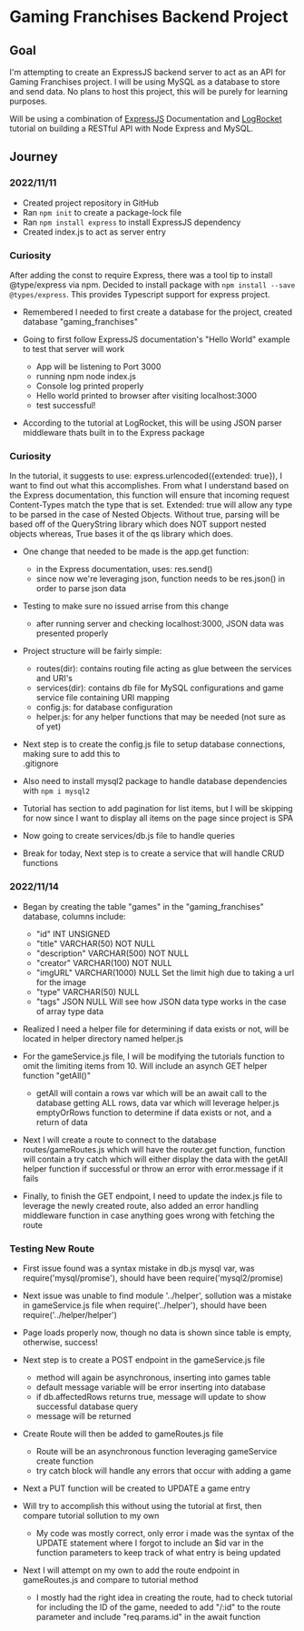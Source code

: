# Gaming Franchises Backend Project

## Goal
I'm attempting to create an ExpressJS backend server to act as an API for Gaming Franchises project.
I will be using MySQL as a database to store and send data. No plans to host this project, this will
be purely for learning purposes.

Will be using a combination of [ExpressJS](https://expressjs.com) Documentation and 
[LogRocket](https://blog.logrocket.com/build-rest-api-node-express-mysql/) tutorial on building a RESTful API with Node Express and MySQL.

## Journey
### 2022/11/11
- Created project repository in GitHub
- Ran `npm init` to create a package-lock file
- Ran `npm install express` to install ExpressJS dependency
- Created index.js to act as server entry

### Curiosity
After adding the const to require Express, there was a tool tip to install @type/express via npm.
Decided to install package with `npm install --save @types/express`. This provides Typescript support
for express project.

- Remembered I needed to first create a database for the project, created database "gaming_franchises"

- Going to first follow ExpressJS documentation's "Hello World" example to test that server will work
    - App will be listening to Port 3000
    - running npm node index.js
    - Console log printed properly
    - Hello world printed to browser after visiting localhost:3000
    - test successful!

- According to the tutorial at LogRocket, this will be using JSON parser middleware thats built in to
  the Express package

### Curiosity
In the tutorial, it suggests to use: express.urlencoded({extended: true}), I want to find out what this 
accomplishes.
From what I understand based on the Express documentation, this function will ensure that incoming request
Content-Types match the type that is set. Extended: true will allow any type to be parsed in the case of
Nested Objects. Without true, parsing will be based off of the QueryString library which does NOT support
nested objects whereas, True bases it of the qs library which does.

- One change that needed to be made is the app.get function:
    - in the Express documentation, uses: res.send()
    - since now we're leveraging json, function needs to be res.json() in order to parse json data
- Testing to make sure no issued arrise from this change
    - after running server and checking localhost:3000, JSON data was presented properly

- Project structure will be fairly simple:
    - routes(dir): contains routing file acting as glue between the services and URI's
    - services(dir): contains db file for MySQL configurations and game service file containing URI mapping
    - config.js: for database configuration
    - helper.js: for any helper functions that may be needed (not sure as of yet)

- Next step is to create the config.js file to setup database connections, making sure to add this to  
  .gitignore
- Also need to install mysql2 package to handle database dependencies with `npm i mysql2`
- Tutorial has section to add pagination for list items, but I will be skipping for now since I want to
  display all items on the page since project is SPA
- Now going to create services/db.js file to handle queries
- Break for today, Next step is to create a service that will handle CRUD functions

### 2022/11/14

- Began by creating the table "games" in the "gaming_franchises" database, columns include:
  - "id" INT UNSIGNED
  - "title" VARCHAR(50) NOT NULL
  - "description" VARCHAR(500) NOT NULL
  - "creator" VARCHAR(100) NOT NULL
  - "imgURL" VARCHAR(1000) NULL   Set the limit high due to taking a url for the image
  - "type" VARCHAR(50) NULL
  - "tags" JSON NULL    Will see how JSON data type works in the case of array type data

- Realized I need a helper file for determining if data exists or not, will be located in
  helper directory named helper.js
- For the gameService.js file, I will be modifying the tutorials function to omit the 
  limiting items from 10. Will include an asynch GET helper function "getAll()"
    - getAll will contain a rows var which will be an await call to the database getting ALL
      rows, data var which will leverage helper.js emptyOrRows function to determine if 
      data exists or not, and a return of data
- Next I will create a route to connect to the database routes/gameRoutes.js which will have
  the router.get function, function will contain a try catch which will either display the
  data with the getAll helper function if successful or throw an error with error.message
  if it fails
- Finally, to finish the GET endpoint, I need to update the index.js file to leverage the
  newly created route, also added an error handling middleware function in case anything 
  goes wrong with fetching the route

### Testing New Route
- First issue found was a syntax mistake in db.js mysql var, was require('mysql/promise'),
  should have been require('mysql2/promise)
- Next issue was unable to find module '../helper', sollution was a mistake in gameService.js
  file when require('../helper'), should have been require('../helper/helper')
- Page loads properly now, though no data is shown since table is empty, otherwise, success!

- Next step is to create a POST endpoint in the gameService.js file
  - method will again be asynchronous, inserting into games table
  - default message variable will be error inserting into database
  - if db.affectedRows returns true, message will update to show successful database query
  - message will be returned
- Create Route will then be added to gameRoutes.js file
  - Route will be an asynchronous function leveraging gameService create function
  - try catch block will handle any errors that occur with adding a game
- Next a PUT function will be created to UPDATE a game entry
- Will try to accomplish this without using the tutorial at first, then compare tutorial sollution
  to my own
  - My code was mostly correct, only error i made was the syntax of the UPDATE statement where I forgot 
    to include an $id var in the function parameters to keep track of what entry is being updated
- Next I will attempt on my own to add the route endpoint in gameRoutes.js and compare to tutorial method
  - I mostly had the right idea in creating the route, had to check tutorial for including the ID of the
    game, needed to add "/:id" to the route parameter and include "req.params.id" in the await function